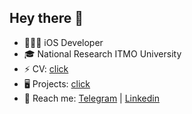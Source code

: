 ## Hey there 🦾
* 👨🏻‍💻 iOS Developer
* 🎓 National Research ITMO University
* ⚡ CV: [click](https://drive.google.com/file/d/1h6hK5NNdlwfle-IpHyc6vYSkMAJCUpTJ/view?usp=sharing)
* 🖥 Projects: [click](https://github.com/belotserkovtsev?tab=repositories&q=&type=public&language=swift)
* 📱 Reach me: [Telegram](https://t.me/belotserkovtsev) | [Linkedin](https://www.linkedin.com/in/belotserkovtsev/)
